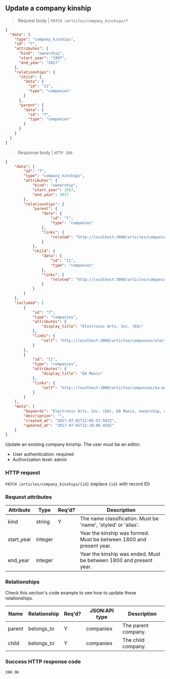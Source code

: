 ## <a name="company_kinships_update"></a>Update a company kinship

> Request body | `PATCH /articles/company_kinships/7`

```JSON
{
  "data": {
    "type": "company_kinships",
    "id": "7",
    "attributes": {
      "kind": "ownership",
      "start_year": "1997",
      "end_year": "2017"
    },
    "relationships": {
      "child": {
        "data": {
          "id": "11",
          "type": "companies"
        }
      },
      "parent": {
        "data": {
          "id": "7",
          "type": "companies"
        }
      }
    }
  }
}
```

> Response body | `HTTP 200`

```JSON
{
    "data": {
        "id": "7",
        "type": "company_kinships",
        "attributes": {
            "kind": "ownership",
            "start_year": 1997,
            "end_year": 2017
        },
        "relationships": {
            "parent": {
                "data": {
                    "id": "7",
                    "type": "companies"
                },
                "links": {
                    "related": "http://localhost:3000/articles/companies/electronic-arts-inc-ea"
                }
            },
            "child": {
                "data": {
                    "id": "11",
                    "type": "companies"
                },
                "links": {
                    "related": "http://localhost:3000/articles/companies/ea-maxis"
                }
            }
        }
    },
    "included": [
        {
            "id": "7",
            "type": "companies",
            "attributes": {
                "display_title": "Electronic Arts, Inc. (EA)"
            },
            "links": {
                "self": "http://localhost:3000/articles/companies/electronic-arts-inc-ea"
            }
        },
        {
            "id": "11",
            "type": "companies",
            "attributes": {
                "display_title": "EA Maxis"
            },
            "links": {
                "self": "http://localhost:3000/articles/companies/ea-maxis"
            }
        }
    ],
    "meta": {
        "keywords": "Electronic Arts, Inc. (EA), EA Maxis, ownership, company, ownership, parent, division, subsidiary, branch, dbljump, video games, pc games, gaming",
        "description": "",
        "created_at": "2017-07-01T12:05:57.502Z",
        "updated_at": "2017-07-01T12:10:00.459Z"
    }
}
```

Update an existing company kinship. The user must be an editor.

* User authentication: required
* Authorization level: admin

### HTTP request

`PATCH /articles/company_kinships/{id}` (replace `{id}` with record ID)

### Request attributes

Attribute | Type | Req'd? | Description
--------- | ---- | ------ | -----------
kind | string | Y | The name classification. Must be 'name', 'styled' or 'alias'.
start_year | integer |  | Year the kinship was formed. Must be between 1800 and present year.
end_year | integer | | Year the kinship was ended. Must be between 1800 and present year.

### Relationships

Check this section's code example to see how to update these relationships.

Name | Relationship | Req'd? | JSON:API type | Description
---- | ------------ | ------ | ------------- | -----------
parent | belongs_to | Y | companies | The parent company.
child | belongs_to | Y | companies | The child company.

### Success HTTP response code

`200 OK`
